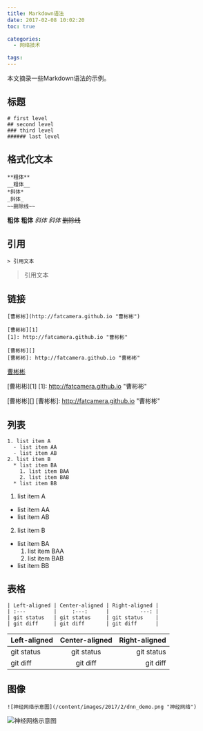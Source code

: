 ```yaml
---
title: Markdown语法
date: 2017-02-08 10:02:20
toc: true

categories:
  - 网络技术

tags:
---
```


本文摘录一些Markdown语法的示例。

<!--more-->

## 标题

```
# first level
## second level
### third level
###### last level
```

## 格式化文本

```
**粗体**
__粗体__
*斜体*
_斜体_
~~删除线~~
```

**粗体**
__粗体__
*斜体*
_斜体_
~~删除线~~

## 引用

```
> 引用文本
```

> 引用文本

## 链接

```
[曹彬彬](http://fatcamera.github.io "曹彬彬")

[曹彬彬][1]
[1]: http://fatcamera.github.io "曹彬彬"

[曹彬彬][]
[曹彬彬]: http://fatcamera.github.io "曹彬彬"
```

[曹彬彬](http://fatcamera.github.io "曹彬彬")

[曹彬彬][1]
[1]: http://fatcamera.github.io "曹彬彬"

[曹彬彬][]
[曹彬彬]: http://fatcamera.github.io "曹彬彬"

## 列表

```
1. list item A
  - list item AA
  - list item AB
2. list item B
  * list item BA
    1. list item BAA
    2. list item BAB
  * list item BB
```

1. list item A
  - list item AA
  - list item AB
2. list item B
  * list item BA
    1. list item BAA
    2. list item BAB
  * list item BB

## 表格

```
| Left-aligned | Center-aligned | Right-aligned |
| :---         |     :---:      |          ---: |
| git status   | git status     | git status    |
| git diff     | git diff       | git diff      |
```

| Left-aligned | Center-aligned | Right-aligned |
| :---         |     :---:      |          ---: |
| git status   | git status     | git status    |
| git diff     | git diff       | git diff      |

## 图像

```
![神经网络示意图](/content/images/2017/2/dnn_demo.png "神经网络")
```

![神经网络示意图](http://cdn.binbincao.com/images/2017/2/dnn_demo.png "神经网络")
